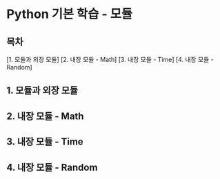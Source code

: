 # Python 기본 학습 - 모듈

## 목차

[1. 모듈과 외장 모듈]
[2. 내장 모듈 - Math]
[3. 내장 모듈 - Time]
[4. 내장 모듈 - Random]


## 1. 모듈과 외장 모듈

## 2. 내장 모듈 - Math

## 3. 내장 모듈 - Time

## 4. 내장 모듈 - Random
